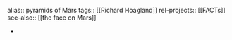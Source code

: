alias:: pyramids of Mars
tags:: [[Richard Hoagland]] 
rel-projects:: [[FACTs]]
see-also:: [[the face on Mars]]

-